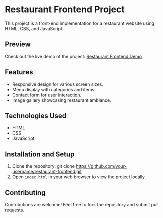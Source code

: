 # Restaurant Frontend Project

This project is a front-end implementation for a restaurant website using HTML, CSS, and JavaScript.

## Preview

Check out the live demo of the project: [Restaurant Frontend Demo](https://vermillion-brioche-21cd27.netlify.app/)

## Features

- Responsive design for various screen sizes.
- Menu display with categories and items.
- Contact form for user interaction.
- Image gallery showcasing restaurant ambiance.

## Technologies Used

- HTML
- CSS
- JavaScript


## Installation and Setup

1. Clone the repository: git clone https://github.com/your-username/restaurant-frontend.git
2. Open `index.html` in your web browser to view the project locally.

## Contributing

Contributions are welcome! Feel free to fork the repository and submit pull requests.



